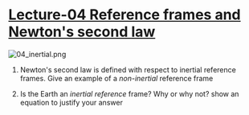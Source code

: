 # [Lecture-04 Reference frames and Newton's second law](https://youtu.be/ODpJB0DYQK0)

![04_inertial.png](https://campuspro-uploads.s3.us-west-2.amazonaws.com/2f97aca3-fc59-4d60-903d-2957cdab1812/b84255ec-2ebb-4f9a-afaa-200a4d2c20c8/04_inertial.png)

1. Newton's second law is defined with respect to inertial reference frames. Give an example of a _non-inertial_ reference frame

2. Is the Earth an _inertial reference_ frame? Why or why not? show an equation to justify your answer

